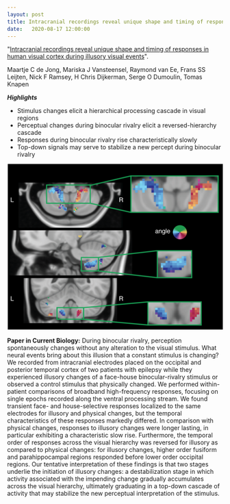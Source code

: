 ```yaml
---
layout: post
title: Intracranial recordings reveal unique shape and timing of responses in human visual cortex during illusory visual events
date:   2020-08-17 12:00:00
---
```


"<a href="https://doi.org/10.1016/j.cub.2020.05.082" target="_blank" alt="Intracranial recordings reveal unique shape and timing of responses in human visual cortex during illusory visual events" >Intracranial recordings reveal unique shape and timing of responses in human visual cortex during illusory visual events</a>". 

Maartje C de Jong, Mariska J Vansteensel, Raymond van Ee, Frans SS Leijten, Nick F Ramsey, H Chris Dijkerman, Serge O Dumoulin, Tomas Knapen

***Highlights***

- Stimulus changes elicit a hierarchical processing cascade in visual regions
- Perceptual changes during binocular rivalry elicit a reversed-hierarchy cascade
- Responses during binocular rivalry rise characteristically slowly
- Top-down signals may serve to stabilize a new percept during binocular rivalry

<img class="col two right" src="/img/posts/cerebellum_retmap.png">

**Paper in Current Biology:** During binocular rivalry, perception spontaneously changes without any alteration to the visual stimulus. What neural events bring about this illusion that a constant stimulus is changing? We recorded from intracranial electrodes placed on the occipital and posterior temporal cortex of two patients with epilepsy while they experienced illusory changes of a face-house binocular-rivalry stimulus or observed a control stimulus that physically changed. We performed within-patient comparisons of broadband high-frequency responses, focusing on single epochs recorded along the ventral processing stream. We found transient face- and house-selective responses localized to the same electrodes for illusory and physical changes, but the temporal characteristics of these responses markedly differed. In comparison with physical changes, responses to illusory changes were longer lasting, in particular exhibiting a characteristic slow rise. Furthermore, the temporal order of responses across the visual hierarchy was reversed for illusory as compared to physical changes: for illusory changes, higher order fusiform and parahippocampal regions responded before lower order occipital regions. Our tentative interpretation of these findings is that two stages underlie the initiation of illusory changes: a destabilization stage in which activity associated with the impending change gradually accumulates across the visual hierarchy, ultimately graduating in a top-down cascade of activity that may stabilize the new perceptual interpretation of the stimulus.